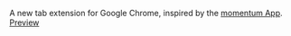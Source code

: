 A new tab extension for Google Chrome, inspired by the [momentum App](https://momentumdash.com/). [Preview](https://tlcodes.github.io/NewTab/)
